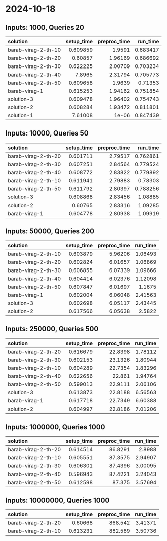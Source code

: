 # 2024-10-18

## Inputs: 1000, Queries 20

| solution            |   setup_time |   preproc_time |   run_time |
|:--------------------|-------------:|---------------:|-----------:|
| barab-virag-2-th-10 |     0.609859 |        1.9591  |   0.683417 |
| barab-virag-2-th-20 |     0.60857  |        1.96169 |   0.686692 |
| barab-virag-2-th-30 |     0.622225 |        2.00709 |   0.703234 |
| barab-virag-2-th-40 |     7.8965   |        2.31794 |   0.705773 |
| barab-virag-2-th-50 |     0.609658 |        1.9639  |   0.71353  |
| barab-virag-1       |     0.615253 |        1.94162 |   0.751854 |
| solution-3          |     0.609478 |        1.96402 |   0.754743 |
| solution-2          |     0.608284 |        1.93472 |   0.811801 |
| solution-1          |     7.61008  |        1e-06   |   0.847439 |

## Inputs: 10000, Queries 50

| solution            |   setup_time |   preproc_time |   run_time |
|:--------------------|-------------:|---------------:|-----------:|
| barab-virag-2-th-20 |     0.601711 |        2.79517 |   0.762861 |
| barab-virag-2-th-30 |     0.607251 |        2.84564 |   0.779524 |
| barab-virag-2-th-40 |     0.608772 |        2.83822 |   0.779892 |
| barab-virag-2-th-10 |     0.611941 |        2.79883 |   0.78303  |
| barab-virag-2-th-50 |     0.611792 |        2.80397 |   0.788256 |
| solution-3          |     0.608868 |        2.83456 |   1.08885  |
| solution-2          |     0.60765  |        2.83316 |   1.09285  |
| barab-virag-1       |     0.604778 |        2.80938 |   1.09919  |

## Inputs: 50000, Queries 200

| solution            |   setup_time |   preproc_time |   run_time |
|:--------------------|-------------:|---------------:|-----------:|
| barab-virag-2-th-10 |     0.603879 |        5.96206 |    1.06493 |
| barab-virag-2-th-20 |     0.602824 |        6.01657 |    1.06869 |
| barab-virag-2-th-30 |     0.606855 |        6.07339 |    1.09666 |
| barab-virag-2-th-40 |     0.604414 |        6.02376 |    1.12098 |
| barab-virag-2-th-50 |     0.607847 |        6.01697 |    1.1675  |
| barab-virag-1       |     0.602004 |        6.06048 |    2.41563 |
| solution-3          |     0.602698 |        6.05117 |    2.43445 |
| solution-2          |     0.617566 |        6.05638 |    2.5822  |

## Inputs: 250000, Queries 500

| solution            |   setup_time |   preproc_time |   run_time |
|:--------------------|-------------:|---------------:|-----------:|
| barab-virag-2-th-20 |     0.616679 |        22.8398 |    1.78112 |
| barab-virag-2-th-30 |     0.602153 |        23.1326 |    1.80944 |
| barab-virag-2-th-10 |     0.604289 |        22.7354 |    1.83296 |
| barab-virag-2-th-40 |     0.622656 |        22.861  |    1.94764 |
| barab-virag-2-th-50 |     0.599013 |        22.9111 |    2.06106 |
| solution-3          |     0.613873 |        22.8188 |    6.56563 |
| barab-virag-1       |     0.617718 |        22.7349 |    6.60388 |
| solution-2          |     0.604997 |        22.8186 |    7.01206 |

## Inputs: 1000000, Queries 1000

| solution            |   setup_time |   preproc_time |   run_time |
|:--------------------|-------------:|---------------:|-----------:|
| barab-virag-2-th-20 |     0.614514 |        86.8291 |    2.8988  |
| barab-virag-2-th-10 |     0.605551 |        87.3575 |    2.94907 |
| barab-virag-2-th-30 |     0.606301 |        87.4396 |    3.00095 |
| barab-virag-2-th-40 |     0.596943 |        87.4221 |    3.24043 |
| barab-virag-2-th-50 |     0.612598 |        87.375  |    3.57694 |

## Inputs: 10000000, Queries 1000

| solution            |   setup_time |   preproc_time |   run_time |
|:--------------------|-------------:|---------------:|-----------:|
| barab-virag-2-th-20 |     0.60668  |        868.542 |    3.41371 |
| barab-virag-2-th-10 |     0.613231 |        882.589 |    3.50736 |